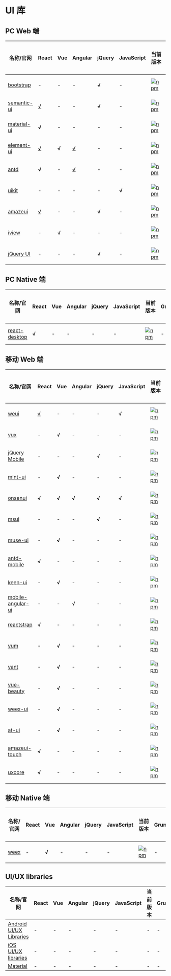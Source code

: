 # UI 库

## PC Web 端

名称/官网 | React | Vue | Angular | jQuery | JavaScript | 当前版本 | Grunt | Gulp | Webpack | Node | Github Star | 支持中文 | 作者
---|---|---|---|---|---|---|---|---|---|---|---|---|---
[bootstrap](http://getbootstrap.com/) | - | - | - | **√** | - | [![npm](https://img.shields.io/npm/v/bootstrap.svg)](https://github.com/twbs/bootstrap) | - | √ | - | - | [![GitHub stars](https://img.shields.io/github/stars/twbs/bootstrap.svg?style=social&label=Stars)](https://github.com/twbs/bootstrap) | √ | Twitter, Inc.
[semantic-ui](http://www.semantic-ui.com/) | [√](https://github.com/Semantic-Org/Semantic-UI-React) | - | - | **√** | - | [![npm](https://img.shields.io/npm/v/semantic-ui.svg)](https://github.com/Semantic-Org/Semantic-UI) | - | √ | - | - | [![GitHub stars](https://img.shields.io/github/stars/Semantic-Org/Semantic-UI.svg?style=social&label=Stars)](https://github.com/Semantic-Org/Semantic-UI) | √ | Semantic Organization
[material-ui](http://www.material-ui.com/) | **√** | - | - | - | - | [![npm](https://img.shields.io/npm/v/material-ui.svg)](https://github.com/callemall/material-ui) | - | - | √ | - | [![GitHub stars](https://img.shields.io/github/stars/callemall/material-ui.svg?style=social&label=Stars)](https://github.com/callemall/material-ui) | × | Call-Em-All
[element-ui](http://element.eleme.io/) | [√](https://github.com/eleme/element-react) | **√** | [√](https://github.com/eleme/element-angular) | - | - | [![npm](https://img.shields.io/npm/v/element-ui.svg)](https://github.com/ElemeFE/element) | - | - | √ | - | [![GitHub stars](https://img.shields.io/github/stars/ElemeFE/element.svg?style=social&label=Stars)](https://github.com/ElemeFE/element) | √ | ElemeFE
[antd](https://ant.design/) | **√** | - | [√](https://github.com/NG-ZORRO/ng-zorro-antd) | -  | - | [![npm](https://img.shields.io/npm/v/antd.svg)](https://github.com/ant-design/ant-design) | - | - | √ | - | [![GitHub stars](https://img.shields.io/github/stars/ant-design/ant-design.svg?style=social&label=Stars)](https://github.com/ant-design/ant-design) | √ | Alipay.com
[uikit](http://getuikit.com/) | - | - | - | - | **√** | [![npm](https://img.shields.io/npm/v/uikit.svg)](https://github.com/uikit/uikit) | - | - | √ | - | [![GitHub stars](https://img.shields.io/github/stars/uikit/uikit.svg?style=social&label=Stars)](https://github.com/uikit/uikit) | √ | YOOtheme GmbH
[amazeui](http://amazeui.org/) | [√](https://github.com/amazeui/amazeui-react) | - | - | **√** | - | [![npm](https://img.shields.io/npm/v/amazeui.svg)](https://github.com/amazeui/amazeui) | - | √ | - | - | [![GitHub stars](https://img.shields.io/github/stars/amazeui/amazeui.svg?style=social&label=Stars)](https://github.com/amazeui/amazeui) | × | AllMobilize Inc.
[iview](https://www.iviewui.com/) | - | **√** | - | - | - | [![npm](https://img.shields.io/npm/v/iview.svg)](https://github.com/iview/iview) | - | - | √ | - | [![GitHub stars](https://img.shields.io/github/stars/iview/iview.svg?style=social&label=Stars)](https://github.com/iview/iview) | √ | iView
[jQuery UI](https://jqueryui.com/) | - | - | - | **√** | - | [![npm](https://img.shields.io/npm/v/jquery-ui.svg)](https://github.com/jquery/jquery-ui) | √ | - | - | - | [![GitHub stars](https://img.shields.io/github/stars/jquery/jquery-ui.svg?style=social&label=Stars)](https://github.com/jquery/jquery-ui) | × | jQuery Foundation

## PC Native 端

名称/官网 | React | Vue | Angular | jQuery | JavaScript | 当前版本 | Grunt | Gulp | Webpack | Node | Github Star | 支持中文 | 作者
---|---|---|---|---|---|---|---|---|---|---|---|---|---
[react-desktop](http://reactdesktop.js.org/) | **√** | - | - | - | - | [![npm](https://img.shields.io/npm/v/react-desktop.svg)](https://github.com/gabrielbull/react-desktop) | - | - | √ | - | [![GitHub stars](https://img.shields.io/github/stars/gabrielbull/react-desktop.svg?style=social&label=Stars)](https://github.com/gabrielbull/react-desktop) | √ | Gabriel Bull

## 移动 Web 端

名称/官网 | React | Vue | Angular | jQuery | JavaScript | 当前版本 | Grunt | Gulp | Webpack | Node | Github Star | 支持中文 | 作者
---|---|---|---|---|---|---|---|---|---|---|---|---|---
[weui](https://weui.io/) | [√](https://github.com/weui/react-weui) | - | - | - | **√** | [![npm](https://img.shields.io/npm/v/weui.svg)](https://github.com/Tencent/weui) | - | - | - | √ | [![GitHub stars](https://img.shields.io/github/stars/Tencent/weui.svg?style=social&label=Stars)](https://github.com/Tencent/weui) | √ | Tencent company
[vux](https://vux.li/) | - | **√** | - | - | - | [![npm](https://img.shields.io/npm/v/vux.svg)](https://github.com/airyland/vux) | - | - | √ | - | [![GitHub stars](https://img.shields.io/github/stars/airyland/vux.svg?style=social&label=Stars)](https://github.com/airyland/vux) | √ | Airyland
[jQuery Mobile](http://jquerymobile.com/) | - | - | - | **√** | - | [![npm](https://img.shields.io/npm/v/jquery-mobile.svg)](https://github.com/jquery/jquery-mobile) | √ | - | - | - | [![GitHub stars](https://img.shields.io/github/stars/jquery/jquery-mobile.svg?style=social&label=Stars)](https://github.com/jquery/jquery-mobile) | × | jQuery Foundation
[mint-ui](http://mint-ui.github.io/) | - | **√** | - | - | - | [![npm](https://img.shields.io/npm/v/mint-ui.svg)](https://github.com/ElemeFE/mint-ui) | - | - | √ | - | [![GitHub stars](https://img.shields.io/github/stars/ElemeFE/mint-ui.svg?style=social&label=Stars)](https://github.com/ElemeFE/mint-ui) | √ | mint-ui
[onsenui](https://onsen.io/) | **√** | **√** | **√** | **√** | **√** | [![npm](https://img.shields.io/npm/v/onsenui.svg)](https://github.com/OnsenUI/OnsenUI) | - | - | - | √ | [![GitHub stars](https://img.shields.io/github/stars/OnsenUI/OnsenUI.svg?style=social&label=Stars)](https://github.com/OnsenUI/OnsenUI) | × | ASIAL CORPORATION
[msui](http://m.sui.taobao.org/) | - | - | - | **√** | - | [![npm](https://img.shields.io/npm/v/msui.svg)](https://github.com/sdc-alibaba/SUI-Mobile) | √ | - | - | - | [![GitHub stars](https://img.shields.io/github/stars/sdc-alibaba/SUI-Mobile.svg?style=social&label=Stars)](https://github.com/sdc-alibaba/SUI-Mobile) | √ | connors
[muse-ui](http://www.muse-ui.org) | - | **√** | - | - | - | [![npm](https://img.shields.io/npm/v/muse-ui.svg)](https://github.com/museui/muse-ui) | - | √ | - | - | [![GitHub stars](https://img.shields.io/github/stars/museui/muse-ui.svg?style=social&label=Stars)](https://github.com/museui/muse-ui) | × | myron
[antd-mobile](https://mobile.ant.design) | **√** | - | - | - | - | [![npm](https://img.shields.io/npm/v/antd-mobile.svg)](https://github.com/ant-design/ant-design-mobile) | - | - | √ | - | [![GitHub stars](https://img.shields.io/github/stars/ant-design/ant-design-mobile.svg?style=social&label=Stars)](https://github.com/ant-design/ant-design-mobile) | √ | Alipay.com
[keen-ui](https://josephuspaye.github.io/Keen-UI) | - | **√** | - | - | - | [![npm](https://img.shields.io/npm/v/keen-ui.svg)](https://github.com/JosephusPaye/Keen-UI) | - | - | √ | - | [![GitHub stars](https://img.shields.io/github/stars/JosephusPaye/Keen-UI.svg?style=social&label=Stars)](https://github.com/JosephusPaye/Keen-UI) | √ | Josephus Paye II
[mobile-angular-ui](http://mobileangularui.com/) | - | - | **√** | - | - | [![npm](https://img.shields.io/npm/v/mobile-angular-ui.svg)](https://github.com/mcasimir/mobile-angular-ui) | - | √ | - | - | [![GitHub stars](https://img.shields.io/github/stars/mcasimir/mobile-angular-ui.svg?style=social&label=Stars)](https://github.com/mcasimir/mobile-angular-ui) | × | mcasimir
[reactstrap](https://reactstrap.github.io/) | **√** | - | - | - | - | [![npm](https://img.shields.io/npm/v/reactstrap.svg)](https://github.com/mcasimir/mobile-angular-ui) | - | - | √ | - | [![GitHub stars](https://img.shields.io/github/stars/mcasimir/mobile-angular-ui.svg?style=social&label=Stars)](https://github.com/mcasimir/mobile-angular-ui) | × | mcasimir
[vum](http://getvum.com/) | - | **√** | - | - | - | [![npm](https://img.shields.io/npm/v/vum.svg)](https://github.com/vum-team/vum) | - | - | √ | - | [![GitHub stars](https://img.shields.io/github/stars/vum-team/vum.svg?style=social&label=Stars)](https://github.com/vum-team/vum) | × | connors
[vant](https://www.youzanyun.com/zanui/) | - | **√** | - | - | - | [![npm](https://img.shields.io/npm/v/vant.svg)](https://github.com/youzan/vant) | - | - | √ | - | [![GitHub stars](https://img.shields.io/github/stars/youzan/vant.svg?style=social&label=Stars)](https://github.com/youzan/vant) | √ | Youzan
[vue-beauty](https://fe-driver.github.io/vue-beauty/) | - | **√** | - | - | - | [![npm](https://img.shields.io/npm/v/vue-beauty.svg)](https://github.com/FE-Driver/vue-beauty) | - | - | √ | - | [![GitHub stars](https://img.shields.io/github/stars/FE-Driver/vue-beauty.svg?style=social&label=Stars)](https://github.com/FE-Driver/vue-beauty) | √ | vue-beauty
[weex-ui](https://github.com/alibaba/weex-ui) | - | **√** | - | - | - | [![npm](https://img.shields.io/npm/v/weex-ui.svg)](https://github.com/alibaba/weex-ui) | - | - | √ | - | [![GitHub stars](https://img.shields.io/github/stars/alibaba/weex-ui.svg?style=social&label=Stars)](https://github.com/alibaba/weex-ui) | √ | Alibaba
[at-ui](https://at-ui.github.io/at-ui/) | - | **√** | - | - | - | [![npm](https://img.shields.io/npm/v/at-ui.svg)](https://github.com/at-ui/at-ui) | - | - | √ | - | [![GitHub stars](https://img.shields.io/github/stars/at-ui/at-ui.svg?style=social&label=Stars)](https://github.com/at-ui/at-ui) | √ | O2Team
[amazeui-touch](http://t.amazeui.org) | **√** | - | - | - | - | [![npm](https://img.shields.io/npm/v/amazeui-touch.svg)](https://github.com/amazeui/amazeui-touch) | - | - | √ | - | [![GitHub stars](https://img.shields.io/github/stars/amazeui/amazeui-touch.svg?style=social&label=Stars)](https://github.com/amazeui/amazeui-touch) | × | AllMobilize Inc.
[uxcore](http://uxco.re/) | **√** | - | - | - | - | [![npm](https://img.shields.io/npm/v/uxcore.svg)](https://github.com/uxcore/uxcore) | - | - | √ | - | [![GitHub stars](https://img.shields.io/github/stars/uxcore/uxcore.svg?style=social&label=Stars)](https://github.com/uxcore/uxcore) | √ | AllMobilize Inc.

## 移动 Native 端

名称/官网 | React | Vue | Angular | jQuery | JavaScript | 当前版本 | Grunt | Gulp | Webpack | Node | Github Star | 支持中文 | 作者
---|---|---|---|---|---|---|---|---|---|---|---|---|---
[weex](https://weex.apache.org/) | - | **√** | - | - | - | [![npm](https://img.shields.io/npm/v/weui.svg)](https://github.com/Tencent/weui) | - | - | - | √ | [![GitHub stars](https://img.shields.io/github/stars/Tencent/weui.svg?style=social&label=Stars)](https://github.com/Tencent/weui) | √ | Alibaba

## UI/UX libraries

名称/官网 | React | Vue | Angular | jQuery | JavaScript | 当前版本 | Grunt | Gulp | Webpack | Node | Github Star | 支持中文 | 作者
---|---|---|---|---|---|---|---|---|---|---|---|---|---
[Android UI/UX Libraries](https://github.com/wasabeef/awesome-android-ui/) | - | - | - | - | - | - | - | - | - | - | - | × | wasabeef
[iOS UI/UX libraries](https://github.com/cjwirth/awesome-ios-ui/) | - | - | - | - | - | - | - | - | - | - | - | × | cjwirth
[Material](https://github.com/CosmicMind/Material) | - | - | - | - | - | - | - | - | - | - | - | × | CosmicMind
